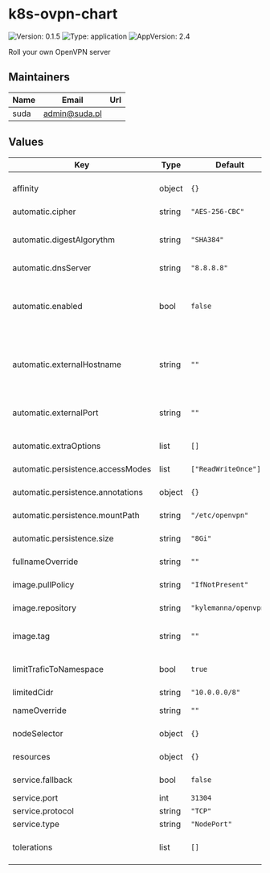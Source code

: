 # k8s-ovpn-chart

![Version: 0.1.5](https://img.shields.io/badge/Version-0.1.5-informational?style=flat-square) ![Type: application](https://img.shields.io/badge/Type-application-informational?style=flat-square) ![AppVersion: 2.4](https://img.shields.io/badge/AppVersion-2.4-informational?style=flat-square)

Roll your own OpenVPN server

## Maintainers

| Name | Email | Url |
| ---- | ------ | --- |
| suda | admin@suda.pl |  |

## Values

| Key | Type | Default | Description |
|-----|------|---------|-------------|
| affinity | object | `{}` | node/pod affinities (requires Kubernetes >=1.6) |
| automatic.cipher | string | `"AES-256-CBC"` | Cipher used |
| automatic.digestAlgorythm | string | `"SHA384"` | Authenticate  packets with HMAC using the given message digest algorithm (auth). |
| automatic.dnsServer | string | `"8.8.8.8"` | DNS Server IP |
| automatic.enabled | bool | `false` | Skip manual steps and generate configuration & pki according to values config, Warning, PKI will be passwordless ! |
| automatic.externalHostname | string | `""` | Hostname OR Ip of cluster openvpn entrypoint, default to 'domain.tld' so you must define it |
| automatic.externalPort | string | `""` | Port cluster openvpn entrypoint, defaults to service.port (nodePort) |
| automatic.extraOptions | list | `[]` | Additional options for openvpn configuration |
| automatic.persistence.accessModes | list | `["ReadWriteOnce"]` | PersistentVolumeClaim access modes |
| automatic.persistence.annotations | object | `{}` | PersistentVolumeClaim annotations |
| automatic.persistence.mountPath | string | `"/etc/openvpn"` | PersistentVolumeClaim mounting path |
| automatic.persistence.size | string | `"8Gi"` | PersistentVolumeClaim size request |
| fullnameOverride | string | `""` | release full release name override option |
| image.pullPolicy | string | `"IfNotPresent"` | container image pull policy |
| image.repository | string | `"kylemanna/openvpn"` | container image repository |
| image.tag | string | `""` | container image tag or Chart appVersion if undefined |
| limitTraficToNamespace | bool | `true` | limit network traffic just to OpenVPN namespace |
| limitedCidr | string | `"10.0.0.0/8"` | CIDR to be blocked out |
| nameOverride | string | `""` | release name override option |
| nodeSelector | object | `{}` | node labels for pod assignment |
| resources | object | `{}` | pod resource requests & limits |
| service.fallback | bool | `false` | Enables protocol fallback |
| service.port | int | `31304` | OpenVPN port |
| service.protocol | string | `"TCP"` | OpenVPN protocol |
| service.type | string | `"NodePort"` | Service type |
| tolerations | list | `[]` | node taints to tolerate (requires Kubernetes >=1.6) |
